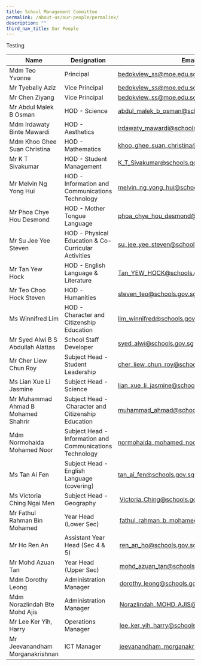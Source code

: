 ```yaml
---
title: School Management Committee
permalink: /about-us/our-people/permalink/
description: ""
third_nav_title: Our People
---
```

Testing

| Name | Designation | Email |
| -------- | -------- | -------- |
| Mdm Teo Yvonne     | Principal     | [bedokview\_ss@moe.edu.sg](mailto:bedokview_ss@moe.edu.sg)     |
| Mr Tyebally Aziz     | Vice Principal    | [bedokview\_ss@moe.edu.sg](mailto:bedokview_ss@moe.edu.sg)     |
| Mr Chen Ziyang     | Vice Principal    | [bedokview\_ss@moe.edu.sg](mailto:bedokview_ss@moe.edu.sg)     |
| Mr Abdul Malek B Osman     | HOD - Science    | [abdul\_malek\_b\_osman@schools.gov.sg](mailto:abdul_malek_b_osman@schools.gov.sg)   |
| Mdm Irdawaty Binte Mawardi     | HOD - Aesthetics    | [irdawaty\_mawardi@schools.gov.sg](mailto:irdawaty_mawardi@schools.gov.sg)   |
| Mdm Khoo Ghee Suan Christina     | HOD - Mathematics    | [khoo\_ghee\_suan\_christina@schools.gov.sg](mailto:khoo_ghee_suan_christina@schools.gov.sg)   |
| Mr K T Sivakumar     | HOD - Student Management    | [K\_T\_Sivakumar@schools.gov.sg](mailto:K_T_Sivakumar@schools.gov.sg)   |
| Mr Melvin Ng Yong Hui     | HOD - Information and Communications Technology    | [melvin\_ng\_yong\_hui@schools.gov.sg](mailto:melvin_ng_yong_hui@schools.gov.sg)   |
| Mr Phoa Chye Hou Desmond     | HOD - Mother Tongue Language    | [phoa\_chye\_hou\_desmond@schools.gov.sg](mailto:phoa_chye_hou_desmond@schools.gov.sg)   |
| Mr Su Jee Yee Steven     | HOD - Physical Education &amp;  Co-Curricular Activities    | [su\_jee\_yee\_steven@schools.gov.sg](mailto:su_jee_yee_steven@schools.gov.sg)   |
| Mr Tan Yew Hock     | HOD - English Language &amp; Literature    | [Tan\_YEW\_HOCK@schools.gov.sg](mailto:Tan_YEW_HOCK@schools.gov.sg)   |
| Mr Teo Choo Hock Steven     | HOD - Humanities    | [steven\_teo@schools.gov.sg](mailto:steven_teo@schools.gov.sg)   |
| Ms Winnifred Lim     | HOD - Character and Citizenship Education    | [lim\_winnifred@schools.gov.sg](mailto:lim_winnifred@schools.gov.sg)   |
| Mr Syed Alwi B S Abdullah Alattas     | School Staff Developer    | [syed\_alwi@schools.gov.sg](mailto:syed_alwi@schools.gov.sg)   |
| Mr Cher Liew Chun Roy     | Subject Head -  Student Leadership    | [cher\_liew\_chun\_roy@schools.gov.sg](mailto:cher_liew_chun_roy@schools.gov.sg)  |
| Ms Lian Xue Li Jasmine     | Subject Head - Science    | [lian\_xue\_li\_jasmine@schools.gov.sg](mailto:lian_xue_li_jasmine@schools.gov.sg)  |
| Mr Muhammad Ahmad B Mohamed Shahrir     | Subject Head -&nbsp;Character and Citizenship Education    | [muhammad\_ahmad@schools.gov.sg](mailto:muhammad_ahmad@schools.gov.sg)  |
| Mdm Normohaida Mohamed Noor     | Subject Head - Information and Communications Technology    | [normohaida\_mohamed\_noor@schools.gov.sg](mailto:normohaida_mohamed_noor@schools.gov.sg)  |
| Ms Tan Ai Fen     | Subject Head - English Language (covering)    | [tan\_ai\_fen@schools.gov.sg](mailto:tan_ai_fen@schools.gov.sg)  |
| Ms Victoria Ching Ngai Men     | Subject Head - Geography      |  [Victoria\_Ching@schools.gov.sg](mailto:Victoria_Ching@schools.gov.sg)  |
| Mr Fathul Rahman Bin Mohamed     | Year Head  (Lower Sec)      |  [fathul\_rahman\_b\_mohamed@schools.gov.sg](mailto:fathul_rahman_b_mohamed@schools.gov.sg)  |
| Mr Ho Ren An     | Assistant Year Head  (Sec 4 & 5)      |  [ren\_an\_ho@schools.gov.sg](mailto:ren_an_ho@schools.gov.sg)  |
| Mr Mohd Azuan Tan     | Year Head (Upper Sec)      |  [mohd\_azuan\_tan@schools.gov.sg](mailto:mohd_azuan_tan@schools.gov.sg)  |
| Mdm Dorothy Leong     | Administration Manager      |  [dorothy\_leong@schools.gov.sg](mailto:dorothy_leong@schools.gov.sg)  |
| Mdm Norazlindah Bte Mohd Ajis     | Administration Manager      |  [Norazlindah\_MOHD\_AJIS@schools.gov.sg](mailto:Norazlindah_MOHD_AJIS@schools.gov.sg)  |
| Mr Lee Ker Yih, Harry     | Operations Manager      |  [lee\_ker\_yih\_harry@schools.gov.sg](mailto:lee_ker_yih_harry@schools.gov.sg)  |
| Mr Jeevanandham Morganakrishnan     | ICT Manager      |  [jeevanandham\_morganakrishnan@schools.gov.sg](mailto:jeevanandham_morganakrishnan@schools.gov.sg)  |